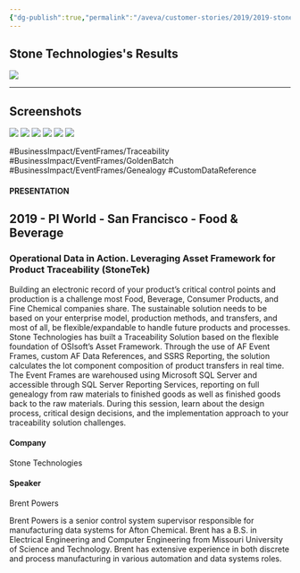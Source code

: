```yaml
---
{"dg-publish":true,"permalink":"/aveva/customer-stories/2019/2019-stone-technologies-operational-data-in-action-leveraging-asset-framework-for-product-traceability-stone-tek/"}
---
```



## Stone Technologies's Results
![](https://i.imgur.com/yJM83Sh.png)

---
## Screenshots
![](https://i.imgur.com/engHFmN.png)
![](https://i.imgur.com/FSHITNX.png)
![](https://i.imgur.com/xbGibzw.png)
![](https://i.imgur.com/CWs6sgY.png)
![](https://i.imgur.com/e20si0T.png)
![](https://i.imgur.com/CYokWCR.png)

#BusinessImpact/EventFrames/Traceability #BusinessImpact/EventFrames/GoldenBatch   #BusinessImpact/EventFrames/Genealogy
#CustomDataReference 

#### PRESENTATION

## 2019 - PI World - San Francisco - Food & Beverage

### Operational Data in Action. Leveraging Asset Framework for Product Traceability (StoneTek)

Building an electronic record of your product’s critical control points and production is a challenge most Food, Beverage, Consumer Products, and Fine Chemical companies share. The sustainable solution needs to be based on your enterprise model, production methods, and transfers, and most of all, be flexible/expandable to handle future products and processes. Stone Technologies has built a Traceability Solution based on the flexible foundation of OSIsoft’s Asset Framework. Through the use of AF Event Frames, custom AF Data References, and SSRS Reporting, the solution calculates the lot component composition of product transfers in real time. The Event Frames are warehoused using Microsoft SQL Server and accessible through SQL Server Reporting Services, reporting on full genealogy from raw materials to finished goods as well as finished goods back to the raw materials. During this session, learn about the design process, critical design decisions, and the implementation approach to your traceability solution challenges.

#### Company

Stone Technologies

#### Speaker

Brent Powers

Brent Powers is a senior control system supervisor responsible for manufacturing data systems for Afton Chemical. Brent has a B.S. in Electrical Engineering and Computer Engineering from Missouri University of Science and Technology. Brent has extensive experience in both discrete and process manufacturing in various automation and data systems roles.